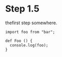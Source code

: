 # Step 1.5

thefirst step somewhere.

    import foo from "bar";

    def Foo () {
      console.log(foo);
    }

